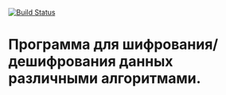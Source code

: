 [![Build Status](https://travis-ci.org/Beenv12/Crypto.svg?branch=develop)](https://travis-ci.org/Beenv12/Crypto)

# Программа для шифрования/дешифрования данных различными алгоритмами.
